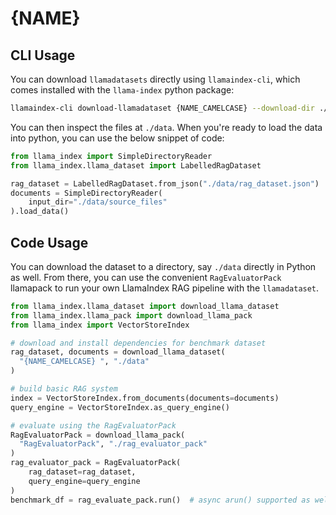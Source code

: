 # {NAME}

## CLI Usage

You can download `llamadatasets` directly using `llamaindex-cli`, which comes installed with the `llama-index` python package:

```bash
llamaindex-cli download-llamadataset {NAME_CAMELCASE} --download-dir ./data
```

You can then inspect the files at `./data`. When you're ready to load the data into
python, you can use the below snippet of code:

```python
from llama_index import SimpleDirectoryReader
from llama_index.llama_dataset import LabelledRagDataset

rag_dataset = LabelledRagDataset.from_json("./data/rag_dataset.json")
documents = SimpleDirectoryReader(
    input_dir="./data/source_files"
).load_data()
```

## Code Usage

You can download the dataset to a directory, say `./data` directly in Python
as well. From there, you can use the convenient `RagEvaluatorPack` llamapack to
run your own LlamaIndex RAG pipeline with the `llamadataset`.

```python
from llama_index.llama_dataset import download_llama_dataset
from llama_index.llama_pack import download_llama_pack
from llama_index import VectorStoreIndex

# download and install dependencies for benchmark dataset
rag_dataset, documents = download_llama_dataset(
  "{NAME_CAMELCASE} ", "./data"
)

# build basic RAG system
index = VectorStoreIndex.from_documents(documents=documents)
query_engine = VectorStoreIndex.as_query_engine()

# evaluate using the RagEvaluatorPack
RagEvaluatorPack = download_llama_pack(
  "RagEvaluatorPack", "./rag_evaluator_pack"
)
rag_evaluator_pack = RagEvaluatorPack(
    rag_dataset=rag_dataset,
    query_engine=query_engine
)
benchmark_df = rag_evaluate_pack.run()  # async arun() supported as well
